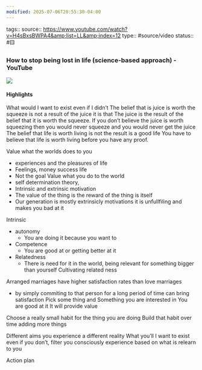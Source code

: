 ```yaml
---
modified: 2025-07-06T20:55:30-04:00
---
```


tags::
source:: https://www.youtube.com/watch?v=H4sBxsBWPA4&amp;list=LL&amp;index=12
type:: #source/video
status:: #🟨 
### How to stop being lost in life (science-based approach) - YouTube

![](https://www.youtube.com/watch?v=H4sBxsBWPA4&amp;list=LL&amp;index=12)

#### Highlights

What would I want to exist even if I didn’t
The belief that is juice is worth the squeeze is not a result of the juice it is that 
The juice is the result of the belief that it is worth the squeeze.
If you don’t believe the juice is worth squeezing then you would never squeeze and you would never get the juice
The belief that life is worth living is not the result is a good life
You have to believe that life is worth living before you have any proof.

Value what the worlds does to you
- experiences and the pleasures of life
- Feelings, money success life
- Not the goal
Value what you do to the world
- self determination theory, 
- Intrinsic and extrinsic motivation
- The value of the thing is the reward of the thing is itself
- Our generation is mostly extrinsicly motivations it is unfullfiling  and makes you bad at it

Intrinsic
- autonomy
    - You are doing it because you want to
- Competence
    - You are good at or getting better at it
- Relatedness
    - There is need for it in the world, being relevant for something bigger than yourself
		Cultivating related ness

Arranged marriages have higher satisfaction rates than love marriages
- by simply commiting to that person for a long period of time can bring satisfaction
Pick some thing and 
Something you are interested in
You are good at it
It will provide value

Choose a really small habit for the thing you are doing
Build that habit over time adding more things


Different aims you experience a different reality
What you’ll I want to exist even if you don’t, filter you consciously experience based on what is relearn to you

Action plan
